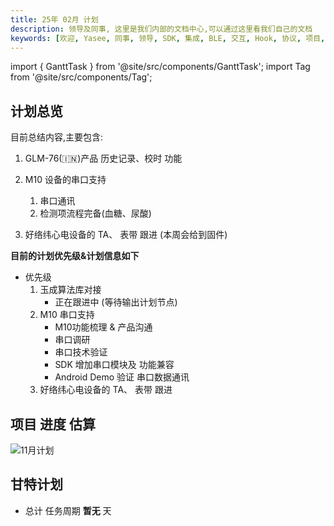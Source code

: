 ```yaml
---
title: 25年 02月 计划
description: 领导及同事, 这里是我们内部的文档中心,可以通过这里看我们自己的文档
keywords: [欢迎, Yasee, 同事, 领导, SDK, 集成, BLE, 交互, Hook, 协议, 项目, 计划, PM]
---
```


import { GanttTask } from '@site/src/components/GanttTask';
import Tag from '@site/src/components/Tag'; 



## 计划总览

目前总结内容,主要包含:
1. GLM-76(🇮🇳)产品 历史记录、校时 功能
    
2. M10 设备的串口支持
    1. 串口通讯 
    2. 检测项流程完备(血糖、尿酸)
3. 好络纬心电设备的 TA、 表带 跟进 (本周会给到固件)


**目前的计划优先级&计划信息如下**
- 优先级
    1. 玉成算法库对接
        - 正在跟进中 (等待输出计划节点)
    2. M10 串口支持
        - M10功能梳理 & 产品沟通
        - 串口调研
        - 串口技术验证
        - SDK 增加串口模块及 功能兼容
        - Android Demo 验证 串口数据通讯
    3. 好络纬心电设备的 TA、 表带 跟进


## 项目 进度 估算
![11月计划](/img/inner/calendar_24_12.png)


## 甘特计划
- 总计 任务周期 **暂无** 天
<GanttTask year={24} month={12} />


